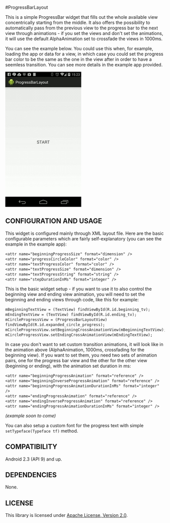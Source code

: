 #ProgressBarLayout

This is a simple ProgressBar widget that fills out the whole available view concentrically starting from the middle. It also offers the possibility to automatically pass from the previous view to the progress bar to the next view through animations - if you set the views and don't set the animations, it will use the default AlphaAnimation set to crossfade the views in 1000ms.

You can see the example below. You could use this when, for example, loading the app or data for a view, in which case you could set the progress bar color to be the same as the one in the view after in order to have a seemless transition. You can see more details in the example app provided.

![ProgressBarLayout demo](progressbarlayoutdemo.gif)


## CONFIGURATION AND USAGE

This widget is configured mainly through XML layout file. Here are the basic configurable parameters which are fairly self-explanatory (you can see the example in the example app):

    <attr name="beginningProgressSize" format="dimension" />
    <attr name="progressCircleColor" format="color" />
    <attr name="textProgressColor" format="color" />
    <attr name="textProgressSize" format="dimension" />
    <attr name="textProgressString" format="string" />
	<attr name="stepDurationInMs" format="integer" />

This is the basic widget setup - if you want to use it to also control the beginning view and ending view animation, you will need to set the beginning and ending views through code, like this for example:

    mBeginningTextView = (TextView) findViewById(R.id.beginning_tv);
    mEndingTextView = (TextView) findViewById(R.id.ending_tv);
    mCircleProgressView = (ProgressBarLayoutView) findViewById(R.id.expanded_circle_progress);
    mCircleProgressView.setBeginningCrossAnimationView(mBeginningTextView);
    mCircleProgressView.setEndingCrossAnimationView(mEndingTextView);

In case you don't want to set custom transition animations, it will look like in the animation above (AlphaAnimation, 1000ms, crossfading for the beginning view). If you want to set them, you need two sets of animation pairs, one for the progress bar view and the other for the other view (beginning or ending), with the animation set duration in ms:

    <attr name="beginningProgressAnimation" format="reference" />
    <attr name="beginningInverseProgressAnimation" format="reference" />
    <attr name="beginningProgressAnimationDurationInMs" format="integer" />
    <attr name="endingProgressAnimation" format="reference" />
    <attr name="endingInverseProgressAnimation" format="reference" />
    <attr name="endingProgressAnimationDurationInMs" format="integer" />

*(example soon to come)*

You can also setup a custom font for the progress text with simple `setTypeface(Typeface tf)` method.

## COMPATIBILITY

Android 2.3 (API 9) and up.

## DEPENDENCIES

None.

## LICENSE

This library is licensed under [Apache License, Version 2.0](http://www.apache.org/licenses/LICENSE-2.0.html).
